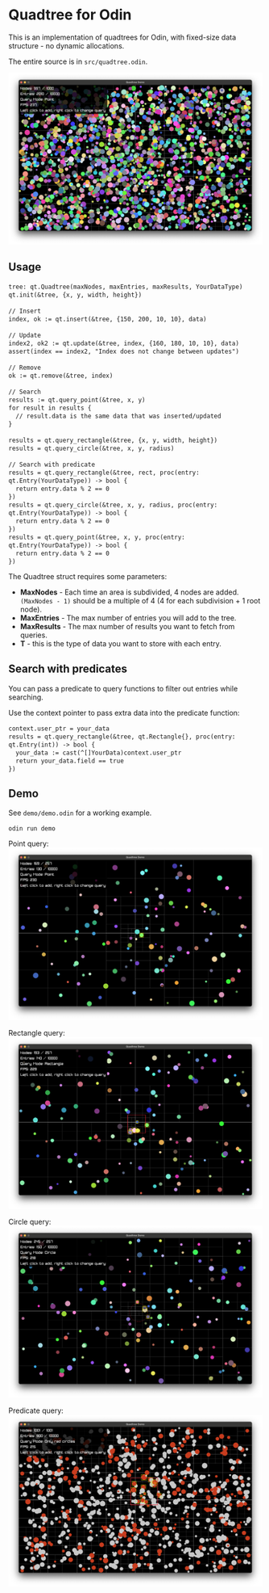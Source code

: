 # Quadtree for Odin

This is an implementation of quadtrees for Odin, with fixed-size data structure - no dynamic allocations.

The entire source is in `src/quadtree.odin`.

![Demo](demo/more.png)

## Usage

```odin
tree: qt.Quadtree(maxNodes, maxEntries, maxResults, YourDataType)
qt.init(&tree, {x, y, width, height})

// Insert
index, ok := qt.insert(&tree, {150, 200, 10, 10}, data)

// Update
index2, ok2 := qt.update(&tree, index, {160, 180, 10, 10}, data)
assert(index == index2, "Index does not change between updates")

// Remove
ok := qt.remove(&tree, index)

// Search
results := qt.query_point(&tree, x, y)
for result in results {
  // result.data is the same data that was inserted/updated
}

results = qt.query_rectangle(&tree, {x, y, width, height})
results = qt.query_circle(&tree, x, y, radius)

// Search with predicate
results = qt.query_rectangle(&tree, rect, proc(entry: qt.Entry(YourDataType)) -> bool {
  return entry.data % 2 == 0
})
results = qt.query_circle(&tree, x, y, radius, proc(entry: qt.Entry(YourDataType)) -> bool {
  return entry.data % 2 == 0
})
results = qt.query_point(&tree, x, y, proc(entry: qt.Entry(YourDataType)) -> bool {
  return entry.data % 2 == 0
})
```

The Quadtree struct requires some parameters:

- **MaxNodes** - Each time an area is subdivided, 4 nodes are added. `(MaxNodes - 1)` should be a multiple of 4 (4 for each subdivision + 1 root node).
- **MaxEntries** - The max number of entries you will add to the tree.
- **MaxResults** - The max number of results you want to fetch from queries.
- **T** - this is the type of data you want to store with each entry.

## Search with predicates

You can pass a predicate to query functions to filter out entries while searching.

Use the context pointer to pass extra data into the predicate function:

```odin
context.user_ptr = your_data
results = qt.query_rectangle(&tree, qt.Rectangle{}, proc(entry: qt.Entry(int)) -> bool {
  your_data := cast(^[]YourData)context.user_ptr
  return your_data.field == true
})
```

## Demo

See `demo/demo.odin` for a working example.

```
odin run demo
```

Point query:
![Point query](demo/point.png)

Rectangle query:
![Rectangle query](demo/rectangle.png)

Circle query:
![Circle query](demo/circle.png)

Predicate query:
![Predicate query](demo/predicate.png)
